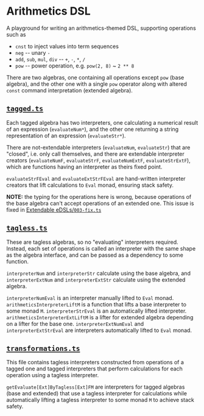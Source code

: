 # Arithmetics DSL

A playground for writing an arithmetics-themed DSL, supporting operations such as

- `cnst` to inject values into term sequences
- `neg` -- unary `-`
- `add`, `sub`, `mul`, `div` -- `+`, `-`, `*`, `/`
- `pow` -- power operation, e.g. `pow(2, 8)` ~ `2 ** 8`

There are two algebras, one containing all operations except `pow` (base algebra), and the other one with a single `pow` operator along with altered `const` command interpretation (extended algebra).

## [`tagged.ts`](/src/edsl/arithmetics/tagged.ts)

Each tagged algebra has two interpreters, one calculating a numerical result of an expression (`evaluateNum*`), and the other one returning a string representation of an expression (`evaluateStr*`).

There are not-extendable interpreters (`evaluateNum`, `evaluateStr`) that are "closed", i.e. only call themselves, and there are extendable interpreter creators (`evaluateNumF`, `evaluateStrF`, `evaluateNumExtF`, `evaluateStrExtF`), which are functions having an interpreter as theirs fixed point.

`evaluateStrFEval` and `evaluateExtStrFEval` are hand-written interpreter creators that lift calculations to `Eval` monad, ensuring stack safety.

**NOTE:** the typing for the operations here is wrong, because operations of the base algebra can't accept operations of an extended one. This issue is fixed in [Extendable eDSLs/`003-fix.ts`](/src/edsl/extendable-edsls/003-fix.ts)

## [`tagless.ts`](/src/edsl/arithmetics/tagless.ts)

These are tagless algebras, so no "evaluating" interpreters required. Instead, each set of operations is called an interpreter with the same shape as the algebra interface, and can be passed as a dependency to some function.

`interpreterNum` and `interpreterStr` calculate using the base algebra, and `interpreterExtNum` and `interpreterExtStr` calculate using the extended algebra.

`interpreterNumEval` is an interpreter manually lifted to `Eval` monad. `arithmeticsInterpreterLiftM` is a function that lifts a base interpreter to some monad `M`. `interpreterStrEval` is an automatically lifted interpreter. `arithmeticsInterpreterExtLiftM` is a lifter for extended algebra depending on a lifter for the base one. `interpreterExtNumEval` and `interpreterExtStrEval` are interpreters automatically lifted to `Eval` monad.

## [`transformations.ts`](/src/edsl/arithmetics/transformations.ts)

This file contains tagless interpreters constructed from operations of a tagged one and tagged interpreters that perform calculations for each operation using a tagless interpreter.

`getEvaluate[Ext]ByTagless[Ext]FM` are interpreters for tagged algebras (base and extended) that use a tagless interpreter for calculations while automatically lifting a tagless interpreter to some monad `M` to achieve stack safety.

